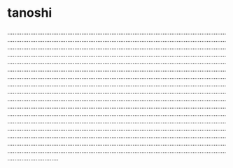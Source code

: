 # tanoshi

.........................................................................................................................................................................................................................................................................................................................................................................................................................................................................................................................................................................................................................................................................................................................................................................................................................................................................................................................................................................................................................................................................................................................................................................................................................................................................................................................................................................................................................................................................................................................................................................................................................................................................................................................................................................................................................................................................................................................................................................................................................................................................................................................................................................................................................